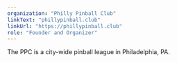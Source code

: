 ```yaml
---
organization: "Philly Pinball Club"
linkText: "phillypinball.club"
linkUrl: "https://phillypinball.club"
role: "Founder and Organizer"
---
```


The PPC is a city-wide pinball league in Philadelphia, PA.
